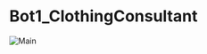 # Bot1_ClothingConsultant


![Main](https://github.com/AykutAcarer/Bot1_ClothingConsultant/assets/73072352/98626280-c72d-4043-b038-9d0e4ec6d4dc)
